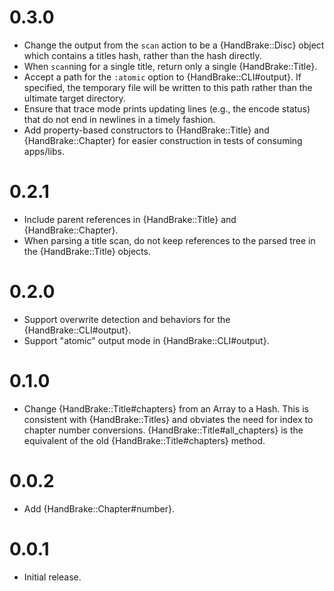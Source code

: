 0.3.0
=====

- Change the output from the `scan` action to be a {HandBrake::Disc}
  object which contains a titles hash, rather than the hash directly.
- When `scan`ning for a single title, return only a single
  {HandBrake::Title}.
- Accept a path for the `:atomic` option to
  {HandBrake::CLI#output}. If specified, the temporary file will be
  written to this path rather than the ultimate target directory.
- Ensure that trace mode prints updating lines (e.g., the encode
  status) that do not end in newlines in a timely fashion.
- Add property-based constructors to {HandBrake::Title} and
  {HandBrake::Chapter} for easier construction in tests of consuming
  apps/libs.

0.2.1
=====

- Include parent references in {HandBrake::Title} and
  {HandBrake::Chapter}.
- When parsing a title scan, do not keep references to the parsed tree
  in the {HandBrake::Title} objects.

0.2.0
=====

- Support overwrite detection and behaviors for the
  {HandBrake::CLI#output}.
- Support "atomic" output mode in {HandBrake::CLI#output}.

0.1.0
=====

- Change {HandBrake::Title#chapters} from an Array to a Hash. This is
  consistent with {HandBrake::Titles} and obviates the need for index
  to chapter number conversions. {HandBrake::Title#all_chapters} is
  the equivalent of the old {HandBrake::Title#chapters} method.

0.0.2
=====

- Add {HandBrake::Chapter#number}.

0.0.1
=====

- Initial release.
